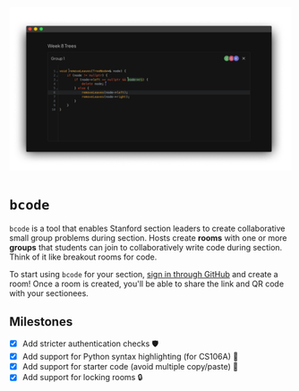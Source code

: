 [![A image showcasing what a student sees when they join a group](doc/demo.png)](https://106a.vercel.app)

# `bcode`

`bcode` is a tool that enables Stanford section leaders to create collaborative small group problems during section. Hosts create **rooms** with one or more **groups** that students can join to collaboratively write code during section. Think of it like breakout rooms for code.

To start using `bcode` for your section, [sign in through GitHub](https://106a.vercel.app) and create a room! Once a room is created, you'll be able to share the link and QR code with your sectionees.

## Milestones

- [x] Add stricter authentication checks 🛡️
- [x] Add support for Python syntax highlighting (for CS106A) 🐍
- [x] Add support for starter code (avoid multiple copy/paste) 📜
- [x] Add support for locking rooms 🔒
